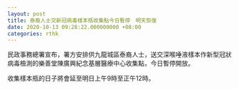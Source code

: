 ```yaml
---
layout: post
title: 泰裔人士交新冠病毒樣本瓶收集點今日暫停　明天恢復
date: 2020-10-13 09:28:22.000000000 +08:00
categories: rthk
---
```


民政事務總署宣布，署方安排供九龍城區泰裔人士，送交深喉唾液樣本作新型冠狀病毒檢測的樂善堂陳廣興紀念基層醫療中心收集點，今日暫停開放。

收集樣本瓶的日子將會延至明日上午9時至正午12時。
